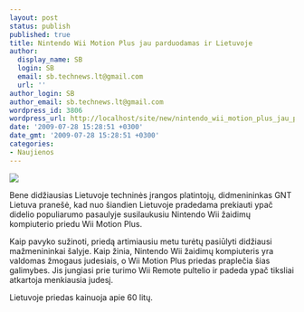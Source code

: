 ```yaml
---
layout: post
status: publish
published: true
title: Nintendo Wii Motion Plus jau parduodamas ir Lietuvoje
author:
  display_name: SB
  login: SB
  email: sb.technews.lt@gmail.com
  url: ''
author_login: SB
author_email: sb.technews.lt@gmail.com
wordpress_id: 3806
wordpress_url: http://localhost/site/new/nintendo_wii_motion_plus_jau_parduodamas_ir_lietuvoje/
date: '2009-07-28 15:28:51 +0300'
date_gmt: '2009-07-28 15:28:51 +0300'
categories:
- Naujienos
---
```

<div class="imgright"><img src="http://tbn1.google.com/images?q=tbn:cdm1-CUS_TQdBM:http://gaygamer.net/images/wii-motionplus.jpg"  /></div>
<p>Bene didžiausias Lietuvoje techninės įrangos platintojų, didmenininkas GNT Lietuva pranešė, kad nuo šiandien Lietuvoje pradedama prekiauti ypač didelio populiarumo pasaulyje susilaukusiu Nintendo Wii žaidimų kompiuterio priedu Wii Motion Plus.</p>
<p>Kaip pavyko sužinoti, priedą artimiausiu metu turėtų pasiūlyti didžiausi mažmenininkai šalyje. Kaip žinia, Nintendo Wii žaidimų kompiuteris yra valdomas žmogaus judesiais, o Wii Motion Plus priedas praplečia šias galimybes. Jis jungiasi prie turimo Wii Remote pultelio ir padeda ypač tiksliai atkartoja menkiausia judesį.</p>
<p>Lietuvoje priedas kainuoja apie 60 litų.<br /></p>
